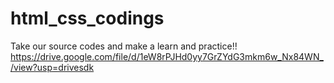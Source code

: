 # html_css_codings
Take our source codes and make a  learn and practice!!
https://drive.google.com/file/d/1eW8rPJHd0yy7GrZYdG3mkm6w_Nx84WN_/view?usp=drivesdk
